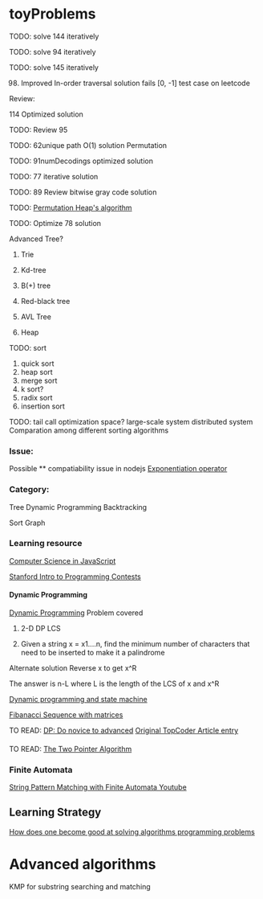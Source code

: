 # toyProblems
TODO: solve 144 iteratively

TODO: solve 94 iteratively

TODO: solve 145 iteratively

98. Improved In-order traversal solution fails [0, -1] test case on leetcode 

Review: 

114 Optimized solution

TODO: Review 95

TODO: 62unique path O(1) solution
Permutation

TODO: 91numDecodings optimized solution

TODO: 77 iterative solution

TODO: 89 Review bitwise gray code solution

TODO: [Permutation Heap's algorithm](https://en.wikipedia.org/wiki/Heap%27s_algorithm)

TODO: Optimize 78 solution

Advanced Tree?

1. Trie

2. Kd-tree

3. B(+) tree

4. Red-black tree

5. AVL Tree

6. Heap

TODO: sort
1. quick sort
2. heap sort
3. merge sort
4. k sort?
5. radix sort
6. insertion sort

TODO:
tail call
optimization
space?
large-scale system
distributed system
Comparation among different sorting algorithms

### Issue:
Possible ** compatiability issue in nodejs
[Exponentiation operator](http://www.2ality.com/2016/02/exponentiation-operator.html)


### Category:
Tree
Dynamic Programming
Backtracking

Sort
Graph

### Learning resource
[Computer Science in JavaScript](https://github.com/nzakas/computer-science-in-javascript)

[Stanford Intro to Programming Contests](http://web.stanford.edu/class/cs97si/)

#### Dynamic Programming
[Dynamic Programming](http://web.stanford.edu/class/cs97si/04-dynamic-programming.pdf)
Problem covered
1. 2-D DP
LCS

2. Given a string x = x1....n, find the minimum number of characters that need to be inserted to make it a palindrome

Alternate solution
Reverse x to get x^R

The answer is n-L where L is the length of the LCS of x and x^R

[Dynamic programming and state machine](http://liam0205.me/2016/05/13/dynamic-programming-and-state-machine/)


[Fibanacci Sequence with matrices](http://math.stackexchange.com/questions/784710/how-to-prove-fibonacci-sequence-with-matrices)

TO READ:
[DP: Do novice to advanced](http://www.hawstein.com/posts/dp-novice-to-advanced.html)
[Original TopCoder Article entry](https://www.topcoder.com/community/data-science/data-science-tutorials/dynamic-programming-from-novice-to-advanced/)

####
TO READ:
[The Two Pointer Algorithm](https://tp-iiita.quora.com/The-Two-Pointer-Algorithm)

### Finite Automata
[String Pattern Matching with Finite Automata Youtube](https://www.youtube.com/watch?v=kuMuFu9IRtw)


## Learning Strategy
[How does one become good at solving algorithms programming problems](https://www.quora.com/How-does-one-become-good-at-solving-algorithm-programming-problems)

# Advanced algorithms
KMP for substring searching and matching
